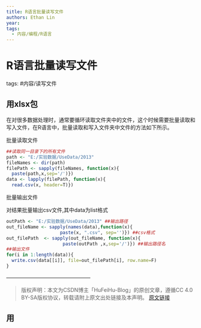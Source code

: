```yaml
---
title: R语言批量读写文件
authors: Ethan Lin
year:
tags:
  - 内容/编程/R语言 
---
```


# R语言批量读写文件




tags: #内容/读写文件 


## 用xlsx包

在对很多数据处理时，通常要循环读取文件夹中的文件，这个时候需要批量读取和写入文件，在R语言中，批量读取和写入文件夹中文件的方法如下所示。

批量读取文件



```R
##读取同一目录下的所有文件
path <- "E:/实验数据/UseData/2013"
fileNames <- dir(path) 
filePath <- sapply(fileNames, function(x){ 
  paste(path,x,sep='/')})   
data <- lapply(filePath, function(x){
  read.csv(x, header=T)})  
```

批量输出文件

对结果批量输出csv文件,其中data为list格式

```R
outPath <- "E:/实验数据/UseData/2013" ##输出路径
out_fileName <- sapply(names(data),function(x){
                    paste(x, ".csv", sep='')}) ##csv格式
out_filePath  <- sapply(out_fileName, function(x){
                     paste(outPath ,x,sep='/')}) ##输出路径名
##输出文件
for(i in 1:length(data)){
  write.csv(data[[i]], file=out_filePath[i], row.name=F) 
}
```

————————————————

> 版权声明：本文为CSDN博主「HuFeiHu-Blog」的原创文章，遵循CC 4.0 BY-SA版权协议，转载请附上原文出处链接及本声明。
[原文链接](https://blog.csdn.net/u011596455/article/details/79601113)



## 用